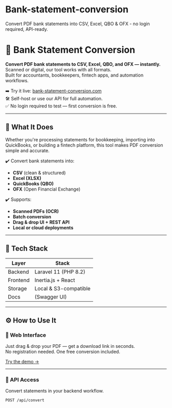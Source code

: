 # Bank-statement-conversion
Convert PDF bank statements into CSV, Excel, QBO &amp; OFX - no login required, API-ready.
# 🧾 Bank Statement Conversion

**Convert PDF bank statements to CSV, Excel, QBO, and OFX — instantly.**  
Scanned or digital, our tool works with all formats.  
Built for accountants, bookkeepers, fintech apps, and automation workflows.

➡️ Try it live: [bank-statement-conversion.com](https://bank-statement-conversion.com)  
🛠️ Self-host or use our API for full automation.  
✅ No login required to test — first conversion is free.

---

## 🚀 What It Does

Whether you're processing statements for bookkeeping, importing into QuickBooks, or building a fintech platform, this tool makes PDF conversion simple and accurate.

✔️ Convert bank statements into:
- **CSV** (clean & structured)
- **Excel (XLSX)** 
- **QuickBooks (QBO)**
- **OFX** (Open Financial Exchange)

✔️ Supports:
- **Scanned PDFs (OCR)**  
- **Batch conversion**
- **Drag & drop UI + REST API**
- **Local or cloud deployments**

---

## 🧱 Tech Stack

| Layer | Stack |
|------|-------|
| Backend | Laravel 11 (PHP 8.2) |
| Frontend | Inertia.js + React |
| Storage | Local & S3-compatible |
| Docs | (Swagger UI) |

---

## ⚙️ How to Use It

### 🔹 Web Interface

Just drag & drop your PDF — get a download link in seconds.  
No registration needed. One free conversion included.

[Try the demo →](https://bank-statement-conversion.com)

---

### 🔹 API Access

Convert statements in your backend workflow.

```http
POST /api/convert
